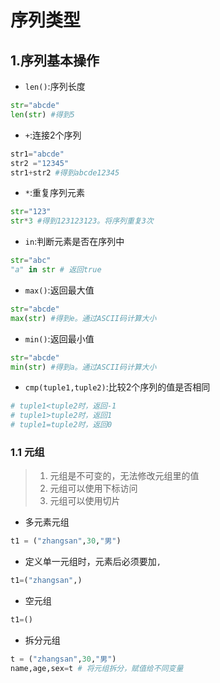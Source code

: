 # 序列类型

## 1.序列基本操作
- `len()`:序列长度
```python
str="abcde"
len(str) #得到5
```
- `+`:连接2个序列
```python
str1="abcde"
str2 ="12345"
str1+str2 #得到abcde12345
```
- `*`:重复序列元素
```python
str="123"
str*3 #得到123123123。将序列重复3次
```
- `in`:判断元素是否在序列中
```python
str="abc"
"a" in str # 返回true
```
- `max()`:返回最大值
```python
str="abcde"
max(str) #得到e。通过ASCII码计算大小
```
- `min()`:返回最小值
```python
str="abcde"
min(str) #得到a。通过ASCII码计算大小
```
- `cmp(tuple1,tuple2)`:比较2个序列的值是否相同
```python
# tuple1<tuple2时，返回-1
# tuple1>tuple2时，返回1
# tuple1=tuple2时，返回0
```
### 1.1 元组
>1. 元组是不可变的，无法修改元组里的值
>2. 元组可以使用下标访问
>3. 元组可以使用切片

- 多元素元组
```python
t1 = ("zhangsan",30,"男")
```
- 定义单一元组时，元素后必须要加`,`
```python
t1=("zhangsan",)
```
- 空元组
```python
t1=()
```
- 拆分元组
```python
t = ("zhangsan",30,"男")
name,age,sex=t # 将元组拆分，赋值给不同变量
```

